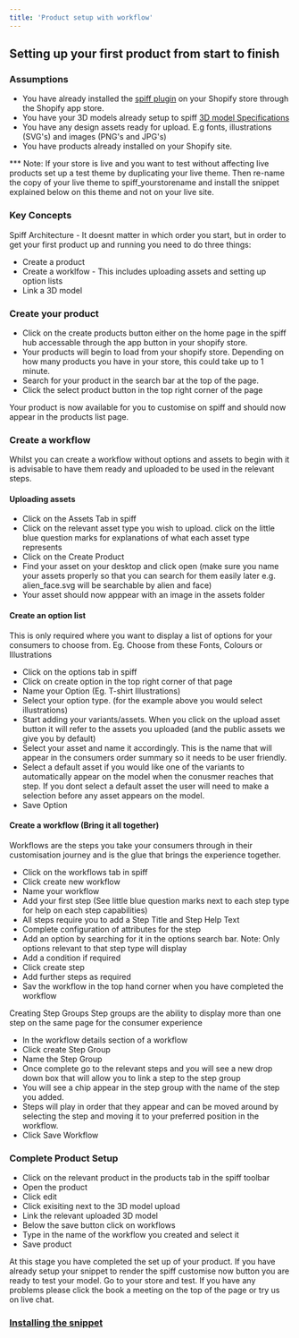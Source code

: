```yaml
---
title: 'Product setup with workflow'
---
```


## Setting up your first product from start to finish

### Assumptions 
- You have already installed the [spiff plugin](https://apps.shopify.com/spiff-connect) on your Shopify store through the Shopify app store.
- You have your 3D models already setup to spiff [3D model Specifications](https://help.spiff.com.au/spiff-concepts/product-displays/3d-model-asset-request)
- You have any design assets ready for upload. E.g fonts, illustrations (SVG's) and images (PNG's and JPG's) 
- You have products already installed on your Shopify site. 

*** Note: If your store is live and you want to test without affecting live products set up a test theme by duplicating your live theme. Then re-name the copy of your live theme to spiff_yourstorename and install the snippet explained below on this theme and not on your live site. 

### Key Concepts 
Spiff Architecture - It doesnt matter in which order you start, but in order to get your first product up and running you need to do three things:
- Create a product 
- Create a worklfow - This includes uploading assets and setting up option lists
- Link a 3D model  

### Create your product

- Click on the create products button either on the home page in the spiff hub accessable through the app button in your shopify store. 
- Your products will begin to load from your shopify store. Depending on how many products you have in your store, this could take up to 1 minute. 
- Search for your product in the search bar at the top of the page.
- Click the select product button in the top right corner of the page

Your product is now available for you to customise on spiff and should now appear in the products list page. 


### Create a workflow
Whilst you can create a workflow without options and assets to begin with it is advisable to have them ready and uploaded to be used in the relevant steps. 

#### Uploading assets
- Click on the Assets Tab in spiff 
- Click on the relevant asset type you wish to upload. click on the little blue question marks for explanations of what each asset type represents
- Click on the Create Product
- Find your asset on your desktop and click open (make sure you name your assets properly so that you can search for them easily later e.g. alien_face.svg will be searchable by alien and face) 
- Your asset should now apppear with an image in the assets folder

#### Create an option list
This is only required where you want to display a list of options for your consumers to choose from. Eg. Choose from these Fonts, Colours or Illustrations  
- Click on the options tab in spiff
- Click on create option in the top right corner of that page
- Name your Option (Eg. T-shirt Illustrations) 
- Select your option type. (for the example above you would select illustrations) 
- Start adding your variants/assets. When you click on the upload asset button it will refer to the assets you uploaded (and the public assets we give you by default)
- Select your asset and name it accordingly. This is the name that will appear in the consumers order summary so it needs to be user friendly. 
- Select a default asset if you would like one of the variants to automatically appear on the model when the conusmer reaches that step. If you dont select a default asset the user will need to make a selection before any asset appears on the model. 
- Save Option

#### Create a workflow (Bring it all together) 

Workflows are the steps you take your consumers through in their customisation journey and is the glue that brings the experience together. 

- Click on the workflows tab in spiff
- Click create new workflow
- Name your workflow 
- Add your first step (See little blue question marks next to each step type for help on each step capabilities) 
- All steps require you to add a Step Title and Step Help Text
- Complete configuration of attributes for the step 
- Add an option by searching for it in the options search bar. Note: Only options relevant to that step type will display
- Add a condition if required
- Click create step 
- Add further steps as required 
- Sav the workflow in the top hand corner when you have completed the workflow

Creating Step Groups 
Step groups are the ability to display more than one step on the same page for the consumer experience
- In the workflow details section of a workflow
- Click create Step Group 
- Name the Step Group 
- Once complete go to the relevant steps and you will see a new drop down box that will allow you to link a step to the step group
- You will see a chip appear in the step group with the name of the step you added. 
- Steps will play in order that they appear and can be moved around by selecting the step and moving it to your preferred position in the workflow. 
- Click Save Workflow

### Complete Product Setup 
- Click on the relevant product in the products tab in the spiff toolbar
- Open the product
- Click edit
- Click exisiting next to the 3D model upload
- Link the relevant uploaded 3D model
- Below the save button click on workflows
- Type in the name of the workflow you created and select it 
- Save product

At this stage you have completed the set up of your product. If you have already setup your snippet to render the spiff customise now button you are ready to test your model. Go to your store and test. If you have any problems please click the book a meeting on the top of the page or try us on live chat. 

### [Installing the snippet](https://help.spiff.com.au/quick-start/shopify/installing-snippets)
